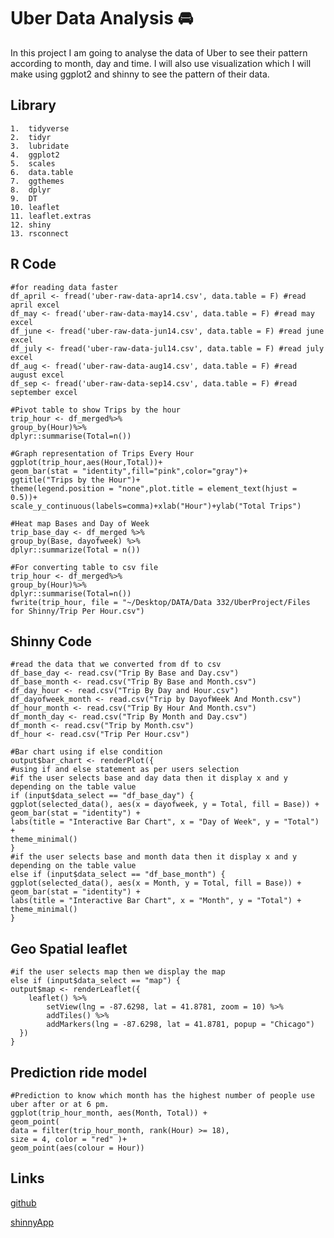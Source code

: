 
# Uber Data Analysis 🚘

In this project I am going to analyse the data of Uber to see their pattern according to month, day and time. I will also use visualization which I will make using ggplot2 and shinny to see the pattern of their data. 
 


## Library
    1.  tidyverse
    2.  tidyr
    3.  lubridate
    4.  ggplot2
    5.  scales
    6.  data.table
    7.  ggthemes
    8.  dplyr
    9.  DT
    10. leaflet
    11. leaflet.extras
    12. shiny
    13. rsconnect

## R Code

    #for reading data faster
    df_april <- fread('uber-raw-data-apr14.csv', data.table = F) #read april excel
    df_may <- fread('uber-raw-data-may14.csv', data.table = F) #read may excel
    df_june <- fread('uber-raw-data-jun14.csv', data.table = F) #read june excel
    df_july <- fread('uber-raw-data-jul14.csv', data.table = F) #read july excel
    df_aug <- fread('uber-raw-data-aug14.csv', data.table = F) #read august excel
    df_sep <- fread('uber-raw-data-sep14.csv', data.table = F) #read september excel

    #Pivot table to show Trips by the hour
    trip_hour <- df_merged%>%
    group_by(Hour)%>%
    dplyr::summarise(Total=n())

    #Graph representation of Trips Every Hour
    ggplot(trip_hour,aes(Hour,Total))+
    geom_bar(stat = "identity",fill="pink",color="gray")+
    ggtitle("Trips by the Hour")+
    theme(legend.position = "none",plot.title = element_text(hjust = 0.5))+
    scale_y_continuous(labels=comma)+xlab("Hour")+ylab("Total Trips")

    #Heat map Bases and Day of Week
    trip_base_day <- df_merged %>%
    group_by(Base, dayofweek) %>%
    dplyr::summarize(Total = n())

    #For converting table to csv file
    trip_hour <- df_merged%>%
    group_by(Hour)%>%
    dplyr::summarise(Total=n())
    fwrite(trip_hour, file = "~/Desktop/DATA/Data 332/UberProject/Files for Shinny/Trip Per Hour.csv")


## Shinny Code

    #read the data that we converted from df to csv
    df_base_day <- read.csv("Trip By Base and Day.csv")
    df_base_month <- read.csv("Trip By Base and Month.csv")
    df_day_hour <- read.csv("Trip By Day and Hour.csv")
    df_dayofweek_month <- read.csv("Trip by DayofWeek And Month.csv")
    df_hour_month <- read.csv("Trip By Hour And Month.csv")
    df_month_day <- read.csv("Trip By Month and Day.csv")
    df_month <- read.csv("Trip by Month.csv")
    df_hour <- read.csv("Trip Per Hour.csv")

    #Bar chart using if else condition
    output$bar_chart <- renderPlot({
    #using if and else statement as per users selection
    #if the user selects base and day data then it display x and y depending on the table value
    if (input$data_select == "df_base_day") {
    ggplot(selected_data(), aes(x = dayofweek, y = Total, fill = Base)) +
    geom_bar(stat = "identity") +
    labs(title = "Interactive Bar Chart", x = "Day of Week", y = "Total") +
    theme_minimal()
    }
    #if the user selects base and month data then it display x and y depending on the table value
    else if (input$data_select == "df_base_month") {
    ggplot(selected_data(), aes(x = Month, y = Total, fill = Base)) +
    geom_bar(stat = "identity") +
    labs(title = "Interactive Bar Chart", x = "Month", y = "Total") +
    theme_minimal()
    }
## Geo Spatial leaflet
    #if the user selects map then we display the map
    else if (input$data_select == "map") {
    output$map <- renderLeaflet({
        leaflet() %>%
            setView(lng = -87.6298, lat = 41.8781, zoom = 10) %>%
            addTiles() %>%
            addMarkers(lng = -87.6298, lat = 41.8781, popup = "Chicago")
      })
    }
## Prediction ride model
    #Prediction to know which month has the highest number of people use uber after or at 6 pm. 
    ggplot(trip_hour_month, aes(Month, Total)) +
    geom_point(
    data = filter(trip_hour_month, rank(Hour) >= 18),
    size = 4, color = "red" )+
    geom_point(aes(colour = Hour))        
## Links

[github](https://github.com/stutishrestha21/UberProject)

[shinnyApp](https://stutishrestha21.shinyapps.io/ShinnyUber/)


